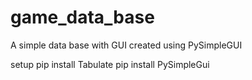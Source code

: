 # game_data_base
A simple data base with GUI created using PySimpleGUI

setup
pip install Tabulate
pip install PySimpleGui
